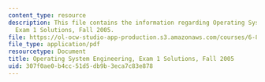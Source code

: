 ```yaml
---
content_type: resource
description: This file contains the information regarding Operating System Engineering,
  Exam 1 Solutions, Fall 2005.
file: https://ol-ocw-studio-app-production.s3.amazonaws.com/courses/6-828-operating-system-engineering-fall-2012/307f0ae0b4cc51d5db9b3eca7c83e878_MIT6_828F12_q05_1_sol.pdf
file_type: application/pdf
resourcetype: Document
title: Operating System Engineering, Exam 1 Solutions, Fall 2005
uid: 307f0ae0-b4cc-51d5-db9b-3eca7c83e878
---
```

